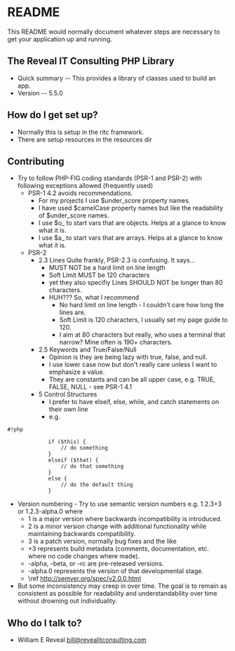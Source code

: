 # README #

This README would normally document whatever steps are necessary to get your application up and running.

## The Reveal IT Consulting PHP Library ##

- Quick summary -- This provides a library of classes used to build an app.
- Version -- 5.5.0

## How do I get set up? ##

- Normally this is setup in the ritc framework.
- There are setup resources in the resources dir

## Contributing ##

- Try to follow PHP-FIG coding standards (PSR-1 and PSR-2) with following exceptions allowed (frequently used)
    - PSR-1 4.2 avoids recommendations. 
        - For my projects I use $under_score property names.
        - I have used $camelCase property names but like the readability of $under_score names.
        - I use $o_ to start vars that are objects. Helps at a glance to know what it is.
        - I use $a_ to start vars that are arrays. Helps at a glance to know what it is.
    - PSR-2
        - 2.3 Lines Quite frankly, PSR-2.3 is confusing. It says...
            - MUST NOT be a hard limit on line length
            - Soft Limit MUST be 120 characters
            - yet they also specifiy Lines SHOULD NOT be longer than 80 characters.
            - HUH??? So, what I recommend
                - No hard limit on line length - I couldn't care how long the lines are.
                - Soft Limit is 120 characters, I usually set my page guide to 120.
                - I aim at 80 characters but really, who uses a terminal that narrow? Mine often is 190+ characters.
        - 2.5 Keywords and True/False/Null
            - Opinion is they are being lazy with true, false, and null. 
            - I use lower case now but don't really care unless I want to emphasize a value.
            - They are constants and can be all upper case, e.g. TRUE, FALSE, NULL - see PSR-1 4.1
        - 5 Control Structures
            - I prefer to have elseif, else, while, and catch statements on their own line
            - e.g. 
```
#!php

             if ($this) {
                 // do something
             }
             elseif ($that) {
                 // do that something
             }
             else {
                 // do the default thing
             }
```
- Version numbering - Try to use semantic version numbers e.g. 1.2.3+3 or 1.2.3-alpha.0 where
    - 1 is a major version where backwards incompatibility is introduced.
    - 2 is a minor version change with additional functionality while maintaining backwards compatibility.
    - 3 is a patch version, normally bug fixes and the like
    - +3 represents build metadata (comments, documentation, etc. where no code changes where made).
    - -alpha, -beta, or -rc are pre-released versions. 
    - -alpha.0 represents the version of that developmental stage.
    - \ref http://semver.org/spec/v2.0.0.html
- But some inconsistency may creep in over time. The goal is to remain as consistent as possible for readability and understandability over time without drowning out individuality.

## Who do I talk to? ##

- William E Reveal <bill@revealitconsulting.com>
